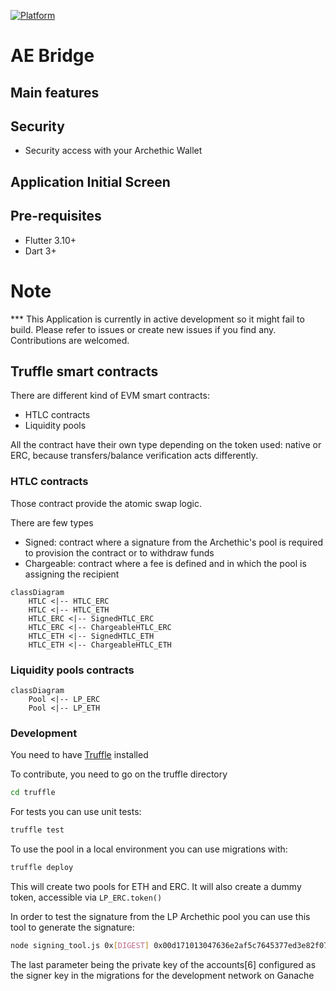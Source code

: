 [![Platform](https://img.shields.io/badge/Platform-Flutter-02569B?logo=flutter)](https://flutter.dev)

# AE Bridge

## Main features


## Security
- Security access with your Archethic Wallet

## Application Initial Screen

## Pre-requisites

- Flutter 3.10+
- Dart 3+

# Note

*** This Application is currently in active development so it might fail to build. Please refer to issues or create new issues if you find any. Contributions are welcomed.

## Truffle smart contracts

There are different kind of EVM smart contracts:
- HTLC contracts
- Liquidity pools

All the contract have their own type depending on the token used: native or ERC, because transfers/balance verification acts differently.

### HTLC contracts

Those contract provide the atomic swap logic.

There are few types 

- Signed: contract where a signature from the Archethic's pool is required to provision the contract or to withdraw funds
- Chargeable: contract where a fee is defined and in which the pool is assigning the recipient

```mermaid
classDiagram
    HTLC <|-- HTLC_ERC
    HTLC <|-- HTLC_ETH
    HTLC_ERC <|-- SignedHTLC_ERC
    HTLC_ERC <|-- ChargeableHTLC_ERC
    HTLC_ETH <|-- SignedHTLC_ETH
    HTLC_ETH <|-- ChargeableHTLC_ETH
```

### Liquidity pools contracts

```mermaid
classDiagram
    Pool <|-- LP_ERC
    Pool <|-- LP_ETH
```

### Development

You need to have [Truffle](https://trufflesuite.com/docs/truffle/) installed

To contribute, you need to go on the truffle directory 
```bash
cd truffle
```

For tests you can use unit tests:
```bash
truffle test
```

To use the pool in a local environment you can use migrations with:
```bash
truffle deploy
```

This will create two pools for ETH and ERC.
It will also create a dummy token, accessible via `LP_ERC.token()`

In order to test the signature from the LP Archethic pool you can use this tool to generate the signature:
```bash
node signing_tool.js 0x[DIGEST] 0x00d171013047636e2af5c7645377ed3e82f07d8ffe95a2aa65520306046be93f
```

The last parameter being the private key of the accounts[6] configured as the signer key in the migrations for the development network on Ganache



